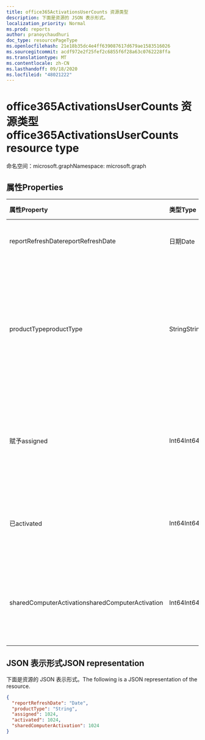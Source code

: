 ```yaml
---
title: office365ActivationsUserCounts 资源类型
description: 下面是资源的 JSON 表示形式。
localization_priority: Normal
ms.prod: reports
author: pranoychaudhuri
doc_type: resourcePageType
ms.openlocfilehash: 21e18b35dc4e4ff639087617d679ae1583516026
ms.sourcegitcommit: acdf972e2f25fef2c6855f6f28a63c0762228ffa
ms.translationtype: MT
ms.contentlocale: zh-CN
ms.lasthandoff: 09/18/2020
ms.locfileid: "48021222"
---
```

# <a name="office365activationsusercounts-resource-type"></a><span data-ttu-id="7a2f6-103">office365ActivationsUserCounts 资源类型</span><span class="sxs-lookup"><span data-stu-id="7a2f6-103">office365ActivationsUserCounts resource type</span></span>

<span data-ttu-id="7a2f6-104">命名空间：microsoft.graph</span><span class="sxs-lookup"><span data-stu-id="7a2f6-104">Namespace: microsoft.graph</span></span>

## <a name="properties"></a><span data-ttu-id="7a2f6-105">属性</span><span class="sxs-lookup"><span data-stu-id="7a2f6-105">Properties</span></span>

| <span data-ttu-id="7a2f6-106">属性</span><span class="sxs-lookup"><span data-stu-id="7a2f6-106">Property</span></span>                 | <span data-ttu-id="7a2f6-107">类型</span><span class="sxs-lookup"><span data-stu-id="7a2f6-107">Type</span></span>   | <span data-ttu-id="7a2f6-108">说明</span><span class="sxs-lookup"><span data-stu-id="7a2f6-108">Description</span></span>                              |
| :----------------------- | :----- | ---------------------------------------- |
| <span data-ttu-id="7a2f6-109">reportRefreshDate</span><span class="sxs-lookup"><span data-stu-id="7a2f6-109">reportRefreshDate</span></span>        | <span data-ttu-id="7a2f6-110">日期</span><span class="sxs-lookup"><span data-stu-id="7a2f6-110">Date</span></span>   | <span data-ttu-id="7a2f6-111">内容的最新日期。</span><span class="sxs-lookup"><span data-stu-id="7a2f6-111">The latest date of the content.</span></span>          |
| <span data-ttu-id="7a2f6-112">productType</span><span class="sxs-lookup"><span data-stu-id="7a2f6-112">productType</span></span>              | <span data-ttu-id="7a2f6-113">String</span><span class="sxs-lookup"><span data-stu-id="7a2f6-113">String</span></span> | <span data-ttu-id="7a2f6-114">产品类型，如 "Microsoft 365 专业增强版" 或 "Project Client"。</span><span class="sxs-lookup"><span data-stu-id="7a2f6-114">The product type such as "Microsoft 365 ProPlus" or "Project Client".</span></span> |
| <span data-ttu-id="7a2f6-115">赋予</span><span class="sxs-lookup"><span data-stu-id="7a2f6-115">assigned</span></span>                 | <span data-ttu-id="7a2f6-116">Int64</span><span class="sxs-lookup"><span data-stu-id="7a2f6-116">Int64</span></span>  | <span data-ttu-id="7a2f6-117">已为产品许可证分配了用户数量。</span><span class="sxs-lookup"><span data-stu-id="7a2f6-117">The number of users have been assigned for the product license.</span></span> |
| <span data-ttu-id="7a2f6-118">已</span><span class="sxs-lookup"><span data-stu-id="7a2f6-118">activated</span></span>                | <span data-ttu-id="7a2f6-119">Int64</span><span class="sxs-lookup"><span data-stu-id="7a2f6-119">Int64</span></span>  | <span data-ttu-id="7a2f6-120">激活产品的用户数。</span><span class="sxs-lookup"><span data-stu-id="7a2f6-120">The number of users who have activated the product.</span></span> |
| <span data-ttu-id="7a2f6-121">sharedComputerActivation</span><span class="sxs-lookup"><span data-stu-id="7a2f6-121">sharedComputerActivation</span></span> | <span data-ttu-id="7a2f6-122">Int64</span><span class="sxs-lookup"><span data-stu-id="7a2f6-122">Int64</span></span>  | <span data-ttu-id="7a2f6-123">在共享计算机上使用该产品的用户数。</span><span class="sxs-lookup"><span data-stu-id="7a2f6-123">The number of users who have used the product on a shared computer.</span></span> |

## <a name="json-representation"></a><span data-ttu-id="7a2f6-124">JSON 表示形式</span><span class="sxs-lookup"><span data-stu-id="7a2f6-124">JSON representation</span></span>

<span data-ttu-id="7a2f6-125">下面是资源的 JSON 表示形式。</span><span class="sxs-lookup"><span data-stu-id="7a2f6-125">The following is a JSON representation of the resource.</span></span>

<!-- {
  "blockType": "resource",
  "@odata.type": "microsoft.graph.office365ActivationsUserCounts"
} -->

```json
{
  "reportRefreshDate": "Date", 
  "productType": "String", 
  "assigned": 1024, 
  "activated": 1024,
  "sharedComputerActivation": 1024
}
```



